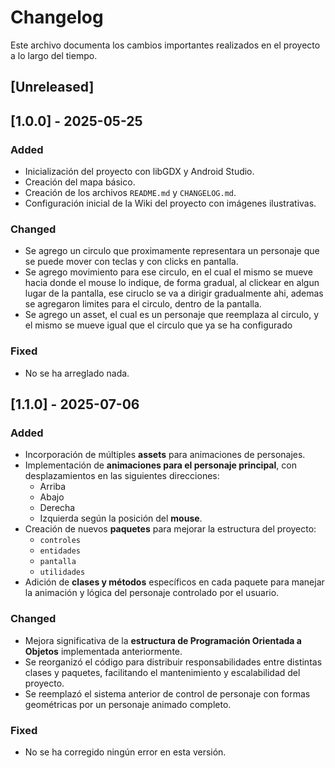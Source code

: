 # Changelog

Este archivo documenta los cambios importantes realizados en el proyecto a lo largo del tiempo.

## [Unreleased]

## [1.0.0] - 2025-05-25
### Added
- Inicialización del proyecto con libGDX y Android Studio.
- Creación del mapa básico.
- Creación de los archivos `README.md` y `CHANGELOG.md`.
- Configuración inicial de la Wiki del proyecto con imágenes ilustrativas.

### Changed
- Se agrego un circulo que proximamente representara un personaje que se puede mover con teclas y con clicks en pantalla.
- Se agrego movimiento para ese circulo, en el cual el mismo se mueve hacia donde el mouse lo indique, de forma gradual, al 
clickear en algun lugar de la pantalla, ese ciruclo se va a dirigir gradualmente ahi, ademas se agregaron limites para el circulo, dentro de la pantalla.
- Se agrego un asset, el cual es un personaje que reemplaza al circulo, y el mismo se mueve igual que el circulo que ya se ha configurado

### Fixed
- No se ha arreglado nada.

## [1.1.0] - 2025-07-06

### Added
- Incorporación de múltiples **assets** para animaciones de personajes.
- Implementación de **animaciones para el personaje principal**, con desplazamientos en las siguientes direcciones:
  - Arriba
  - Abajo
  - Derecha
  - Izquierda
  según la posición del **mouse**.
- Creación de nuevos **paquetes** para mejorar la estructura del proyecto:
  - `controles`
  - `entidades`
  - `pantalla`
  - `utilidades`
- Adición de **clases y métodos** específicos en cada paquete para manejar la animación y lógica del personaje controlado por el usuario.

### Changed
- Mejora significativa de la **estructura de Programación Orientada a Objetos** implementada anteriormente.
- Se reorganizó el código para distribuir responsabilidades entre distintas clases y paquetes, facilitando el mantenimiento y escalabilidad del proyecto.
- Se reemplazó el sistema anterior de control de personaje con formas geométricas por un personaje animado completo.

### Fixed
- No se ha corregido ningún error en esta versión.
